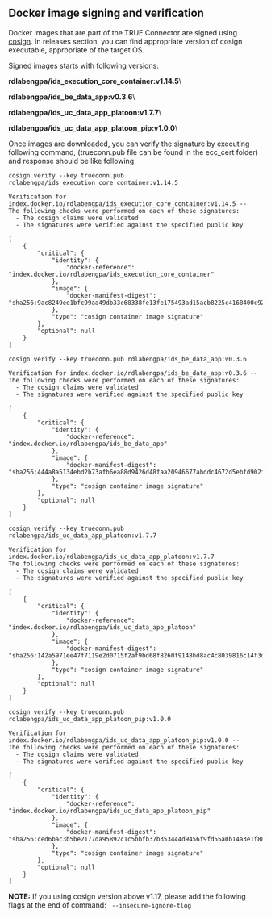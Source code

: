 ## Docker image signing and verification <a href="#cosign" id="cosign"></a>

Docker images that are part of the TRUE Connector are signed using [cosign](https://github.com/sigstore/cosign). In releases section, you can find appropriate version of cosign executable, appropriate of the target OS.

Signed images starts with following versions:

**rdlabengpa/ids\_execution\_core\_container:v1.14.5**\

**rdlabengpa/ids\_be\_data\_app:v0.3.6**\

**rdlabengpa/ids\_uc\_data\_app\_platoon:v1.7.7**\

**rdlabengpa/ids\_uc\_data\_app\_platoon\_pip:v1.0.0**\


Once images are downloaded, you can verify the signature by executing following command, (trueconn.pub file can be found in the ecc_cert folder) and response should be like following

```
cosign verify --key trueconn.pub rdlabengpa/ids_execution_core_container:v1.14.5

Verification for index.docker.io/rdlabengpa/ids_execution_core_container:v1.14.5 --
The following checks were performed on each of these signatures:
  - The cosign claims were validated
  - The signatures were verified against the specified public key

[
	{
		"critical": {
			"identity": {
				"docker-reference": "index.docker.io/rdlabengpa/ids_execution_core_container"
			},
			"image": {
				"docker-manifest-digest": "sha256:9ac8249ee1bfc99aa49db33c68338fe13fe175493ad15acb8225c4168400c927"
			},
			"type": "cosign container image signature"
		},
		"optional": null
	}
]
```

```
cosign verify --key trueconn.pub rdlabengpa/ids_be_data_app:v0.3.6

Verification for index.docker.io/rdlabengpa/ids_be_data_app:v0.3.6 --
The following checks were performed on each of these signatures:
  - The cosign claims were validated
  - The signatures were verified against the specified public key

[
	{
		"critical": {
			"identity": {
				"docker-reference": "index.docker.io/rdlabengpa/ids_be_data_app"
			},
			"image": {
				"docker-manifest-digest": "sha256:444a8a5134ebd2b73afb6ea88d9426d48faa20946677abddc4672d5ebfd902f4"
			},
			"type": "cosign container image signature"
		},
		"optional": null
	}
]
```

```
cosign verify --key trueconn.pub rdlabengpa/ids_uc_data_app_platoon:v1.7.7

Verification for index.docker.io/rdlabengpa/ids_uc_data_app_platoon:v1.7.7 --
The following checks were performed on each of these signatures:
  - The cosign claims were validated
  - The signatures were verified against the specified public key

[
	{
		"critical": {
			"identity": {
				"docker-reference": "index.docker.io/rdlabengpa/ids_uc_data_app_platoon"
			},
			"image": {
				"docker-manifest-digest": "sha256:142a5971ee47f7119e2d0715f2af9bd68f8260f9148bd8ac4c8039816c14f3d9"
			},
			"type": "cosign container image signature"
		},
		"optional": null
	}
]
```

```
cosign verify --key trueconn.pub rdlabengpa/ids_uc_data_app_platoon_pip:v1.0.0

Verification for index.docker.io/rdlabengpa/ids_uc_data_app_platoon_pip:v1.0.0 --
The following checks were performed on each of these signatures:
  - The cosign claims were validated
  - The signatures were verified against the specified public key

[
	{
		"critical": {
			"identity": {
				"docker-reference": "index.docker.io/rdlabengpa/ids_uc_data_app_platoon_pip"
			},
			"image": {
				"docker-manifest-digest": "sha256:ced6bac3b5be2177da95892c1c5bbfb37b353444d9456f9fd55a0b14a3e1f88b"
			},
			"type": "cosign container image signature"
		},
		"optional": null
	}
]

```
**NOTE:** If you using cosign version above v1.17, please add the following flags at the end of command: ` --insecure-ignore-tlog`

